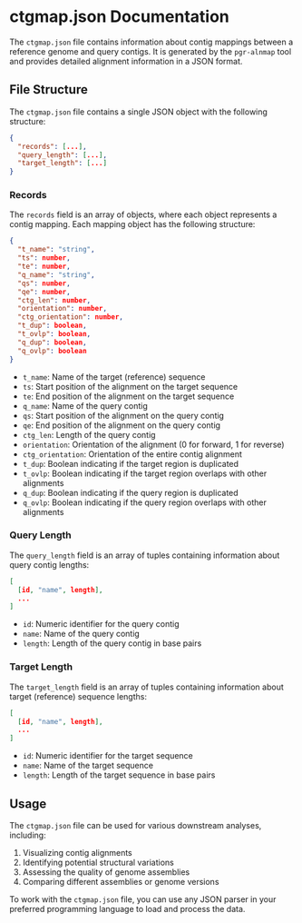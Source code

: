 # ctgmap.json Documentation

The `ctgmap.json` file contains information about contig mappings between a reference genome and query contigs. It is generated by the `pgr-alnmap` tool and provides detailed alignment information in a JSON format.

## File Structure

The `ctgmap.json` file contains a single JSON object with the following structure:

```json
{
  "records": [...],
  "query_length": [...],
  "target_length": [...]
}
```

### Records

The `records` field is an array of objects, where each object represents a contig mapping. Each mapping object has the following structure:

```json
{
  "t_name": "string",
  "ts": number,
  "te": number,
  "q_name": "string",
  "qs": number,
  "qe": number,
  "ctg_len": number,
  "orientation": number,
  "ctg_orientation": number,
  "t_dup": boolean,
  "t_ovlp": boolean,
  "q_dup": boolean,
  "q_ovlp": boolean
}
```

- `t_name`: Name of the target (reference) sequence
- `ts`: Start position of the alignment on the target sequence
- `te`: End position of the alignment on the target sequence
- `q_name`: Name of the query contig
- `qs`: Start position of the alignment on the query contig
- `qe`: End position of the alignment on the query contig
- `ctg_len`: Length of the query contig
- `orientation`: Orientation of the alignment (0 for forward, 1 for reverse)
- `ctg_orientation`: Orientation of the entire contig alignment
- `t_dup`: Boolean indicating if the target region is duplicated
- `t_ovlp`: Boolean indicating if the target region overlaps with other alignments
- `q_dup`: Boolean indicating if the query region is duplicated
- `q_ovlp`: Boolean indicating if the query region overlaps with other alignments

### Query Length

The `query_length` field is an array of tuples containing information about query contig lengths:

```json
[
  [id, "name", length],
  ...
]
```

- `id`: Numeric identifier for the query contig
- `name`: Name of the query contig
- `length`: Length of the query contig in base pairs

### Target Length

The `target_length` field is an array of tuples containing information about target (reference) sequence lengths:

```json
[
  [id, "name", length],
  ...
]
```

- `id`: Numeric identifier for the target sequence
- `name`: Name of the target sequence
- `length`: Length of the target sequence in base pairs

## Usage

The `ctgmap.json` file can be used for various downstream analyses, including:

1. Visualizing contig alignments
2. Identifying potential structural variations
3. Assessing the quality of genome assemblies
4. Comparing different assemblies or genome versions

To work with the `ctgmap.json` file, you can use any JSON parser in your preferred programming language to load and process the data.